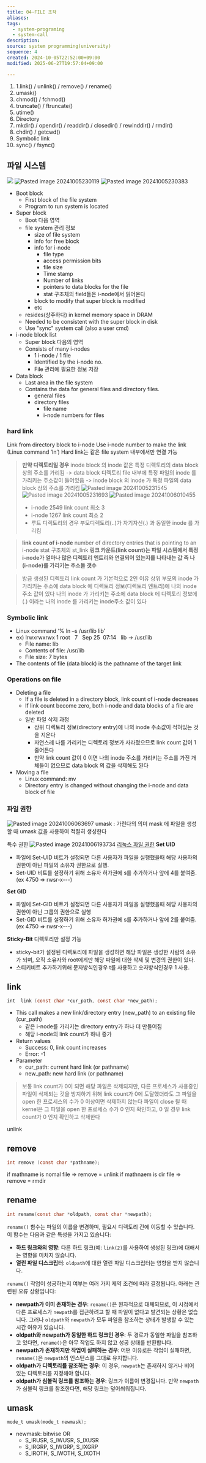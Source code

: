 ```yaml
---
title: 04-FILE 조작
aliases: 
tags:
  - system-programing
  - system-call
description: 
source: system programming(university)
sequence: 4
created: 2024-10-05T22:52:00+09:00
modified: 2025-06-27T19:57:04+09:00

---
```


1. 1.link() / unlink() / remove() / rename()
2. umask()
3. chmod() / fchmod()
4. truncate() / ftruncate()
5. utime()
6. Directory
7. mkdir() / opendir() / readdir() / closedir() / rewinddir() / rmdir()
8. chdir() / getcwd()
9. Symbolic link
10. sync() / fsync()

## 파일 시스템

![](../../08.media/20241005225333.png)
![Pasted image 20241005230119](../../08.media/20241005230119.png)
![Pasted image 20241005230383](../../08.media/20241005230383.png)



- Boot block
	- First block of the file system
	- Program to run system is located
- Super block
	- Boot 다음 영역
	- file system 관리 정보
		- size of file system
		- info for free block
		- info for i-node
			- file type
			- access permission bits
			- file size
			- Time stamp
			- Number of links
			- pointers to data blocks for the file
			- stat 구조체의 field들은 i-node에서 읽어온다
		- block to modify that super block is modified
		- etc
	- resides(상주하다) in kernel memory space in DRAM
	- Needed to be consistent with the super block in disk
	- Use "sync" system call (also a user cmd)
- i-node block list
	- Super block 다음의 영역
	- Consists of many i-nodes
		- 1 i-node / 1 file
		- Identified by the i-node no.
		- File 관리에 필요한 정보 저장
- Data block
	- Last area in the file system
	- Contains the data for general files and directory files.
		- general files
		- directory files
			- file name
			- i-node numbers for files
### hard link
Link from directory block to i-node
Use i-node number to make the link (Linux command ‘ln’)
Hard link는 같은 file system 내부에서만 연결 가능

> **만약 디렉토리일 경우**
> inode block 의 inode 값은 특정 디렉토리의 data block 상의 주소를 가리킴
> -> data block 디렉토리 file 내부에 특정 파일의 inode 를 가리키는 주소값이 들어있음
> -> inode block 의 inode 가 특정 파일의  data block 상의 주소를 가리킴
> ![Pasted image 20241005231545](../../08.media/20241005231545.png) ![Pasted image 20241005231693](../../08.media/20241005231693.png)
> ![Pasted image 20241006010455](../../08.media/20241006010455.png)
> - i-node 2549 link count 최소 3
> - i-node 1267 link count 최소 2
> - 루트 디렉토리의 경우 부모디렉토리(..)가 자기자신(.) 과 동일한 inode 를 가리킴

> **link count of i-node**
> number of directory entries that is pointing to an i-node
> stat 구조체의 st_link
> **링크 카운트(link count)는 파일 시스템에서 특정 i-node가 얼마나 많은 디렉토리 엔트리와 연결되어 있는지를 나타내는 값 즉 나(i-node)를 가리키는 주소들 갯수**

> 방금 생성된 디렉토리 link count 가 기본적으로 2인 이유
> 상위 부모의 inode 가 가리키는 주소에 data block 에 디렉토리 정보(디렉토리 엔트리)에 나의 inode주소 값이 있다
> 나의 inode 가 가리키는 주소에 data block 에 디렉토리 정보에 (.) 이라는 나의 inode 를 가리키는 inode주소 값이 있다

### Symbolic link
- Linux command ‘% ln –s /usr/lib lib’
- ex) lrwxrwxrwx 1 root   7   Sep 25  07:14   lib -> /usr/lib
	- File name: lib
	- Contents of file: /usr/lib
	- File size: 7 bytes
- The contents of file (data block) is the pathname of the target link

### Operations on file
- Deleting a file
	- If a file is deleted in a directory block, link count of i-node decreases
	- If link count become zero, both i-node and data blocks of a file are deleted
	- 일반 파일 삭제 과정
		- 상위 디렉토리 정보(directory entry)에 나의 inode 주소값이 적혀있는 것을 지운다
		- 자연스레 나를 가리키는 디렉토리 정보가 사라졌으므로 link count 값이 1 줄어든다
		- 만약 link count 값이 0 이면 나의 inode 주소를 가리키는 주소를 가진 개체들이 없으므로 data block 의 값을 삭제해도 된다
- Moving a file
	- Linux command: mv
	- Directory entry is changed without changing the i-node and data block of file 

### 파일 권한
![Pasted image 20241006063697](../../08.media/20241006063697.png)
umask : 가린다의 의미 mask 에 파일을 생성할 때 umask 값을 사용하여 적절히 생성한다

특수 권한
![Pasted image 20241006193734](../../08.media/20241006193734.png)
[리눅스 파일 권한](../../temp/리눅스%20파일%20권한.md)
**Set UID**
- 파일에 Set-UID 비트가 설정되면 다른 사용자가 파일을 실행했을때 해당 사용자의 권한이 아닌 파일의 소유자 권한으로 실행.
- Set-UID 비트를 설정하기 위해 소유자 허가권에 s를 추가하거나 앞에 4를 붙여줌.
  (ex 4750 => rwsr-x---)

**Set GID**
- 파일에 Set-GID 비트가 설정되면 다른 사용자가 파일을 실행했을때 해당 사용자의 권한이 아닌 그룹의 권한으로 실행
- Set-GID 비트를 설정하기 위해 소유자 허가권에 s를 추가하거나 앞에 2를 붙여줌.
  (ex 4750 => rwsr-x---)

**Sticky-Bit** 디렉토리만 설정 가능
- sticky-bit가 설정된 디렉토리에 파일을 생성하면 해당 파일은 생성한 사람의 소유가 되며, 오직 소유자와 root에게만 해당 파일에 대한 삭제 및 변경의 권한이 있다.
- 스티키비트 추가하기위해 문자방식인경우 t를 사용하고 숫자방식인경우 1 사용.




## link

```c
int  link (const char *cur_path, const char *new_path);
```

- This call makes a new link/directory entry (new_path) to an existing file (cur_path)
	- 같은 i-node를 가리키는 directory entry가 하나 더 만들어짐
	- 해당 i-node의 link count가 하나 증가
- Return values
	- Success: 0, link count increases
	- Error: -1
- Parameter
	- cur_path: current hard link (or pathname)
	- new_path: new hard link (or pathname)

>보통 link count가 0이 되면 해당 파일은 삭제되지만, 다른 프로세스가 사용중인 파일이 삭제되는 것을 방지하기 위해 link count가 0에 도달했더라도 그 파일을 open 한 프로세스의 수가 0 이상이면 삭제하지 않는다
>파일이 close 될 때 kernel은 그 파일을 open 한 프로세스 수가 0 인지 확인하고, 0 일 경우 link count가 0 인지 확인하고 삭제한다

unlink

## remove

```c
int remove (const char *pathname);
```

if mathname is nomal file => remove = unlink
if mathnaem is dir file => remove = rmdir

## rename

```c
int rename(const char *oldpath, const char *newpath);
```

`rename()` 함수는 파일의 이름을 변경하며, 필요시 디렉토리 간에 이동할 수 있습니다. 이 함수는 다음과 같은 특성을 가지고 있습니다:
- **하드 링크와의 영향**: 다른 하드 링크(예: `link(2)`를 사용하여 생성된 링크)에 대해서는 영향을 미치지 않습니다.
- **열린 파일 디스크립터**: `oldpath`에 대한 열린 파일 디스크립터는 영향을 받지 않습니다.

`rename()` 작업이 성공하는지 여부는 여러 가지 제약 조건에 따라 결정됩니다. 아래는 관련된 오류 상황입니다:
- **newpath가 이미 존재하는 경우**: `rename()`은 원자적으로 대체되므로, 이 시점에서 다른 프로세스가 `newpath`를 접근하려고 할 때 파일이 없다고 발견되는 상황은 없습니다. 그러나 `oldpath`와 `newpath`가 모두 파일을 참조하는 상태가 발생할 수 있는 시간 여유가 있습니다.
- **oldpath와 newpath가 동일한 하드 링크인 경우**: 두 경로가 동일한 파일을 참조하고 있다면, `rename()`은 아무 작업도 하지 않고 성공 상태를 반환합니다.
- **newpath가 존재하지만 작업이 실패하는 경우**: 어떤 이유로든 작업이 실패하면, `rename()`은 `newpath`의 인스턴스를 그대로 유지합니다.
- **oldpath가 디렉토리를 참조하는 경우**: 이 경우, `newpath`는 존재하지 않거나 비어 있는 디렉토리를 지정해야 합니다.
- **oldpath가 심볼릭 링크를 참조하는 경우**: 링크가 이름이 변경됩니다. 만약 `newpath`가 심볼릭 링크를 참조한다면, 해당 링크는 덮어씌워집니다.


## umask

```c
mode_t umask(mode_t newmask);
```

- newmask: bitwise OR
	- S_IRUSR, S_IWUSR, S_IXUSR
	- S_IRGRP, S_IWGRP, S_IXGRP
	- S_IROTH, S_IWOTH, S_IXOTH
